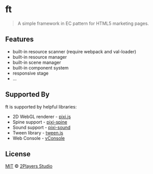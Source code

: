 # ft

> A simple framework in EC pattern for HTML5 marketing pages.

## Features

- built-in resource scanner (require webpack and val-loader)
- built-in resource manager
- built-in scene manager
- built-in component system
- responsive stage
- ...

## Supported By

ft is supported by helpful libraries:

- 2D WebGL renderer - [pixi.js](https://github.com/pixijs/pixi.js)
- Spine support - [pixi-spine](https://github.com/pixijs/pixi-spine)
- Sound support - [pixi-sound](https://github.com/pixijs/pixi-sound)
- Tween library - [tween.js](https://github.com/tweenjs/tween.js)
- Web Console - [vConsole](https://github.com/Tencent/vConsole)

## License

[MIT](https://2players.studio/licenses/MIT) © [2Players Studio](https://2players.studio/)
